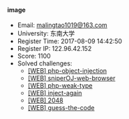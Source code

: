 #### image  

* Email: malingtao1019@163.com  
* University: 东南大学  
* Register Time: 2017-08-09 14:42:50  
* Register IP: 122.96.42.152  
* Score: 1100  
* Solved challenges: 
  * [[WEB] php-object-injection](https://github.com/SniperOJ/Challenges/blob/master/WEB/php-object-injection.json)  
  * [[WEB] sniperOJ-web-browser](https://github.com/SniperOJ/Challenges/blob/master/WEB/sniperOJ-web-browser.json)  
  * [[WEB] php-weak-type](https://github.com/SniperOJ/Challenges/blob/master/WEB/php-weak-type.json)  
  * [[WEB] inject-again](https://github.com/SniperOJ/Challenges/blob/master/WEB/inject-again.json)  
  * [[WEB] 2048](https://github.com/SniperOJ/Challenges/blob/master/WEB/2048.json)  
  * [[WEB] guess-the-code](https://github.com/SniperOJ/Challenges/blob/master/WEB/guess-the-code.json)  

